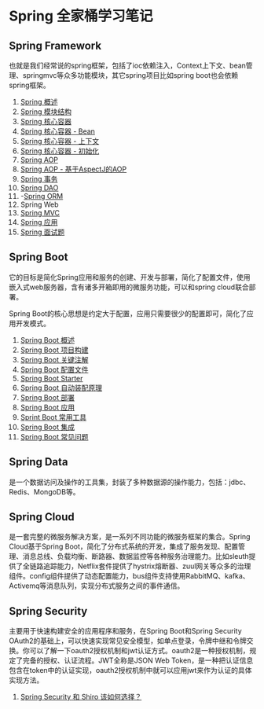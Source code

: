 # Spring 全家桶学习笔记

## Spring Framework

也就是我们经常说的spring框架，包括了ioc依赖注入，Context上下文、bean管理、springmvc等众多功能模块，其它spring项目比如spring boot也会依赖spring框架。

1. [Spring 概述](https://github.com/HomanLiang/study-demo/blob/main/spring-demo/document/chapter1_1.md)
2. [Spring 模块结构](https://github.com/HomanLiang/study-demo/blob/main/spring-demo/document/chapter1_2.md)
3. [Spring 核心容器](https://github.com/HomanLiang/study-demo/blob/main/spring-demo/document/chapter1_3.md)
4. [Spring 核心容器 - Bean](https://github.com/HomanLiang/study-demo/blob/main/spring-demo/document/chapter1_4.md)
5. [Spring 核心容器 - 上下文](https://github.com/HomanLiang/study-demo/blob/main/spring-demo/document/chapter1_5.md)
6. [Spring 核心容器  - 初始化](https://github.com/HomanLiang/study-demo/blob/main/spring-demo/document/chapter1_6.md)
7. [Spring AOP](https://github.com/HomanLiang/study-demo/blob/main/spring-demo/document/chapter1_7.md)
8. [Spring AOP - 基于AspectJ的AOP](https://github.com/HomanLiang/study-demo/blob/main/spring-demo/document/chapter1_8.md)
9. [Spring 事务](https://github.com/HomanLiang/study-demo/blob/main/spring-demo/document/chapter1_9.md)
10. [Spring DAO](https://github.com/HomanLiang/study-demo/blob/main/spring-demo/document/chapter1_10.md)
11. -[Spring ORM](https://github.com/HomanLiang/study-demo/blob/main/spring-demo/document/chapter1_11.md)
12. Spring Web
13. [Spring MVC](https://github.com/HomanLiang/study-demo/blob/main/spring-demo/document/chapter1_13.md)
14. [Spring 应用](https://github.com/HomanLiang/study-demo/blob/main/spring-demo/document/chapter1_14.md)
15. [Spring 面试题](https://github.com/HomanLiang/study-demo/blob/main/spring-demo/document/chapter1_15.md)



## Spring Boot

它的目标是简化Spring应用和服务的创建、开发与部署，简化了配置文件，使用嵌入式web服务器，含有诸多开箱即用的微服务功能，可以和spring cloud联合部署。

Spring Boot的核心思想是约定大于配置，应用只需要很少的配置即可，简化了应用开发模式。

1. [Spring Boot 概述](https://github.com/HomanLiang/study-demo/blob/main/spring-demo/document/chapter2_1.md)
2. [Spring Boot 项目构建](https://github.com/HomanLiang/study-demo/blob/main/spring-demo/document/chapter2_2.md)
3. [Spring Boot 关键注解](https://github.com/HomanLiang/study-demo/blob/main/spring-demo/document/chapter2_3.md)
4. [Spring Boot 配置文件](https://github.com/HomanLiang/study-demo/blob/main/spring-demo/document/chapter2_4.md)
5. [Spring Boot Starter](https://github.com/HomanLiang/study-demo/blob/main/spring-demo/document/chapter2_5.md)
6. [Spring Boot 自动装配原理](https://github.com/HomanLiang/study-demo/blob/main/spring-demo/document/chapter2_6.md)
7. [Spring Boot 部署](https://github.com/HomanLiang/study-demo/blob/main/spring-demo/document/chapter2_7.md)
8. [Spring Boot 应用](https://github.com/HomanLiang/study-demo/blob/main/spring-demo/document/chapter2_8.md)
9. [Sprint Boot 常用工具](https://github.com/HomanLiang/study-demo/blob/main/spring-demo/document/chapter2_9.md)
10. [Spring Boot 集成](https://github.com/HomanLiang/study-demo/blob/main/spring-demo/document/chapter2_10.md)
11. [Spring Boot 常见问题](https://github.com/HomanLiang/study-demo/blob/main/spring-demo/document/chapter2_XX.md)



## Spring Data

是一个数据访问及操作的工具集，封装了多种数据源的操作能力，包括：jdbc、Redis、MongoDB等。



## Spring Cloud

是一套完整的微服务解决方案，是一系列不同功能的微服务框架的集合。Spring Cloud基于Spring Boot，简化了分布式系统的开发，集成了服务发现、配置管理、消息总线、负载均衡、断路器、数据监控等各种服务治理能力。比如sleuth提供了全链路追踪能力，Netflix套件提供了hystrix熔断器、zuul网关等众多的治理组件。config组件提供了动态配置能力，bus组件支持使用RabbitMQ、kafka、Activemq等消息队列，实现分布式服务之间的事件通信。



## Spring Security

主要用于快速构建安全的应用程序和服务，在Spring Boot和Spring Security OAuth2的基础上，可以快速实现常见安全模型，如单点登录，令牌中继和令牌交换。你可以了解一下oauth2授权机制和jwt认证方式。oauth2是一种授权机制，规定了完备的授权、认证流程。JWT全称是JSON Web Token，是一种把认证信息包含在token中的认证实现，oauth2授权机制中就可以应用jwt来作为认证的具体实现方法。

1. [Spring Security 和 Shiro 该如何选择？](https://github.com/HomanLiang/study-demo/blob/main/spring-demo/document/chapter5_01.md)